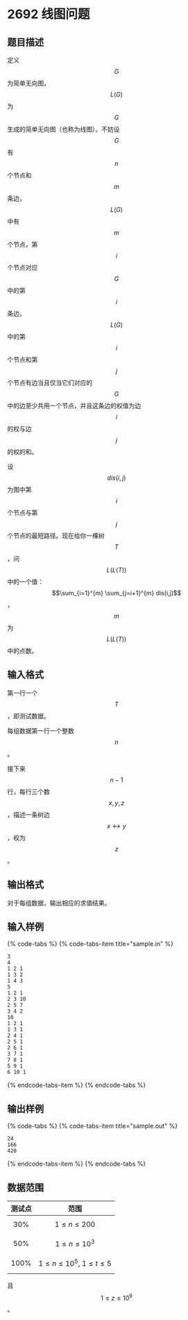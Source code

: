 # 2692 线图问题

## 题目描述

定义 $$G$$ 为简单无向图，$$L(G)$$ 为 $$G$$ 生成的简单无向图（也称为线图）。不妨设 $$G$$ 有 $$n$$ 个节点和 $$m$$ 条边，$$L(G)$$ 中有 $$m$$ 个节点，第 $$i$$ 个节点对应 $$G$$ 中的第 $$i$$ 条边，$$L(G)$$ 中的第 $$i$$ 个节点和第 $$j$$ 个节点有边当且仅当它们对应的 $$G$$ 中的边至少共用一个节点，并且这条边的权值为边 $$i$$ 的权与边 $$j$$ 的权的和。

设 $$dis(i,j)$$ 为图中第 $$i$$ 个节点与第 $$j$$ 个节点的最短路径。现在给你一棵树 $$T$$，问 $$L(L(T))$$ 中的一个值：$$\sum_{i=1}^{m} \sum_{j=i+1}^{m} dis(i,j)$$，$$m$$ 为 $$L(L(T))$$ 中的点数。

## 输入格式

第一行一个 $$T$$，即测试数据。

每组数据第一行一个整数 $$n$$。

接下来 $$n-1$$ 行，每行三个数 $$x,y,z$$，描述一条树边 $$x \leftrightarrow y$$，权为 $$z$$。

## 输出格式

对于每组数据，输出相应的求值结果。

## 输入样例

{% code-tabs %}
{% code-tabs-item title="sample.in" %}
```text
3
4
1 2 1
1 3 2
1 4 3
5
1 2 1
2 3 10
2 5 7
3 4 2
10
1 2 1
1 3 1
2 4 1
2 5 1
2 6 1
3 7 1
7 8 1
5 9 1
6 10 1
```
{% endcode-tabs-item %}
{% endcode-tabs %}

## 输出样例

{% code-tabs %}
{% code-tabs-item title="sample.out" %}
```text
24
166
420
```
{% endcode-tabs-item %}
{% endcode-tabs %}

## 数据范围

| 测试点 | 范围 |
| :---: | :---: |
| 30% | $$1 \leq n \leq 200$$ |
| 50% | $$1 \leq n \leq 10^3$$ |
| 100% | $$1 \leq n \leq 10^5,\ 1 \leq t \leq 5$$ |

且 $$1 \leq z \leq 10^9$$。

